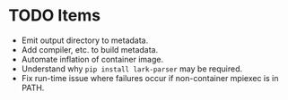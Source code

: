 # TODO Items
- Emit output directory to metadata.
- Add compiler, etc. to build metadata.
- Automate inflation of container image.
- Understand why `pip install lark-parser` may be required.
- Fix run-time issue where failures occur if non-container mpiexec is in PATH.

